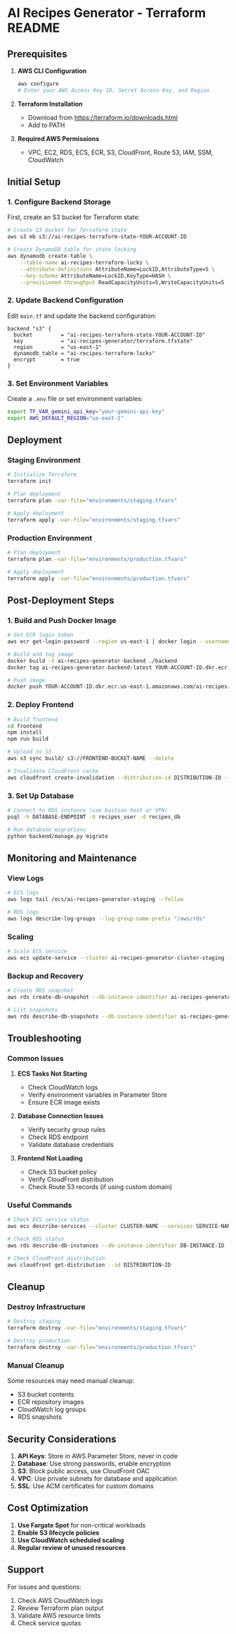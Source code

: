 # AI Recipes Generator - Terraform README

## Prerequisites

1. **AWS CLI Configuration**
   ```bash
   aws configure
   # Enter your AWS Access Key ID, Secret Access Key, and Region
   ```

2. **Terraform Installation**
   - Download from https://terraform.io/downloads.html
   - Add to PATH

3. **Required AWS Permissions**
   - VPC, EC2, RDS, ECS, ECR, S3, CloudFront, Route 53, IAM, SSM, CloudWatch

## Initial Setup

### 1. Configure Backend Storage

First, create an S3 bucket for Terraform state:

```bash
# Create S3 bucket for Terraform state
aws s3 mb s3://ai-recipes-terraform-state-YOUR-ACCOUNT-ID

# Create DynamoDB table for state locking
aws dynamodb create-table \
    --table-name ai-recipes-terraform-locks \
    --attribute-definitions AttributeName=LockID,AttributeType=S \
    --key-schema AttributeName=LockID,KeyType=HASH \
    --provisioned-throughput ReadCapacityUnits=5,WriteCapacityUnits=5
```

### 2. Update Backend Configuration

Edit `main.tf` and update the backend configuration:

```hcl
backend "s3" {
  bucket         = "ai-recipes-terraform-state-YOUR-ACCOUNT-ID"
  key            = "ai-recipes-generator/terraform.tfstate"
  region         = "us-east-1"
  dynamodb_table = "ai-recipes-terraform-locks"
  encrypt        = true
}
```

### 3. Set Environment Variables

Create a `.env` file or set environment variables:

```bash
export TF_VAR_gemini_api_key="your-gemini-api-key"
export AWS_DEFAULT_REGION="us-east-1"
```

## Deployment

### Staging Environment

```bash
# Initialize Terraform
terraform init

# Plan deployment
terraform plan -var-file="environments/staging.tfvars"

# Apply deployment
terraform apply -var-file="environments/staging.tfvars"
```

### Production Environment

```bash
# Plan deployment
terraform plan -var-file="environments/production.tfvars"

# Apply deployment
terraform apply -var-file="environments/production.tfvars"
```

## Post-Deployment Steps

### 1. Build and Push Docker Image

```bash
# Get ECR login token
aws ecr get-login-password --region us-east-1 | docker login --username AWS --password-stdin YOUR-ACCOUNT-ID.dkr.ecr.us-east-1.amazonaws.com

# Build and tag image
docker build -t ai-recipes-generator-backend ./backend
docker tag ai-recipes-generator-backend:latest YOUR-ACCOUNT-ID.dkr.ecr.us-east-1.amazonaws.com/ai-recipes-generator-backend-staging:latest

# Push image
docker push YOUR-ACCOUNT-ID.dkr.ecr.us-east-1.amazonaws.com/ai-recipes-generator-backend-staging:latest
```

### 2. Deploy Frontend

```bash
# Build frontend
cd frontend
npm install
npm run build

# Upload to S3
aws s3 sync build/ s3://FRONTEND-BUCKET-NAME --delete

# Invalidate CloudFront cache
aws cloudfront create-invalidation --distribution-id DISTRIBUTION-ID --paths "/*"
```

### 3. Set Up Database

```bash
# Connect to RDS instance (use bastion host or VPN)
psql -h DATABASE-ENDPOINT -U recipes_user -d recipes_db

# Run database migrations
python backend/manage.py migrate
```

## Monitoring and Maintenance

### View Logs

```bash
# ECS logs
aws logs tail /ecs/ai-recipes-generator-staging --follow

# RDS logs
aws logs describe-log-groups --log-group-name-prefix "/aws/rds"
```

### Scaling

```bash
# Scale ECS service
aws ecs update-service --cluster ai-recipes-generator-cluster-staging --service ai-recipes-generator-backend-service-staging --desired-count 3
```

### Backup and Recovery

```bash
# Create RDS snapshot
aws rds create-db-snapshot --db-instance-identifier ai-recipes-generator-db-staging --db-snapshot-identifier ai-recipes-generator-backup-$(date +%Y%m%d)

# List snapshots
aws rds describe-db-snapshots --db-instance-identifier ai-recipes-generator-db-staging
```

## Troubleshooting

### Common Issues

1. **ECS Tasks Not Starting**
   - Check CloudWatch logs
   - Verify environment variables in Parameter Store
   - Ensure ECR image exists

2. **Database Connection Issues**
   - Verify security group rules
   - Check RDS endpoint
   - Validate database credentials

3. **Frontend Not Loading**
   - Check S3 bucket policy
   - Verify CloudFront distribution
   - Check Route 53 records (if using custom domain)

### Useful Commands

```bash
# Check ECS service status
aws ecs describe-services --cluster CLUSTER-NAME --services SERVICE-NAME

# Check RDS status
aws rds describe-db-instances --db-instance-identifier DB-INSTANCE-ID

# Check CloudFront distribution
aws cloudfront get-distribution --id DISTRIBUTION-ID
```

## Cleanup

### Destroy Infrastructure

```bash
# Destroy staging
terraform destroy -var-file="environments/staging.tfvars"

# Destroy production
terraform destroy -var-file="environments/production.tfvars"
```

### Manual Cleanup

Some resources may need manual cleanup:

- S3 bucket contents
- ECR repository images
- CloudWatch log groups
- RDS snapshots

## Security Considerations

1. **API Keys**: Store in AWS Parameter Store, never in code
2. **Database**: Use strong passwords, enable encryption
3. **S3**: Block public access, use CloudFront OAC
4. **VPC**: Use private subnets for database and application
5. **SSL**: Use ACM certificates for custom domains

## Cost Optimization

1. **Use Fargate Spot** for non-critical workloads
2. **Enable S3 lifecycle policies**
3. **Use CloudWatch scheduled scaling**
4. **Regular review of unused resources**

## Support

For issues and questions:
1. Check AWS CloudWatch logs
2. Review Terraform plan output
3. Validate AWS resource limits
4. Check service quotas
